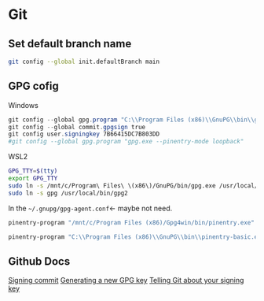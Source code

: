 # Git

## Set default branch name

```bash
git config --global init.defaultBranch main
```

## GPG cofig

Windows

```powershell
git config --global gpg.program "C:\\Program Files (x86)\\GnuPG\\bin\\gpg.exe"
git config --global commit.gpgsign true
git config user.signingkey 7B66415DC7B803DD
#git config --global gpg.program "gpg.exe --pinentry-mode loopback"
```

WSL2

```bash
GPG_TTY=$(tty)
export GPG_TTY
sudo ln -s /mnt/c/Program\ Files\ \(x86\)/GnuPG/bin/gpg.exe /usr/local/bin/gpg
sudo ln -s gpg /usr/local/bin/gpg2
```

In the `~/.gnupg/gpg-agent.conf`<- maybe not need.

```bash
pinentry-program "/mnt/c/Program Files (x86)/Gpg4win/bin/pinentry.exe"
```

```powershell
pinentry-program "C:\\Program Files (x86)\\GnuPG\\bin\\pinentry-basic.exe"
```

## Github Docs

[Signing commit](https://docs.github.com/en/authentication/managing-commit-signature-verification/signing-commits)
[Generating a new GPG key](https://docs.github.com/en/authentication/managing-commit-signature-verification/generating-a-new-gpg-key)
[Telling Git about your signing key](https://docs.github.com/en/authentication/managing-commit-signature-verification/telling-git-about-your-signing-key)
